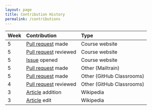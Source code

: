 ```yaml
---
layout: page
title: Contribution History
permalink: /contributions
---
```


| Week        | Contribution           | Type  |
| ------------- |:-------------|:-----|
| 5 |[Pull request](https://github.com/joannakl/cs480_s18/pull/86) made| Course website |
| 5 |[Pull request](https://github.com/joannakl/cs480_s18/pull/84) reviewed| Course website |
| 5 |[Issue](https://github.com/joannakl/cs480_s18/issues/77) opened| Course website |
| 5 |[Pull request](https://github.com/Mailtrain-org/mailtrain/pull/377) made| Other (Mailtrain) |
| 5 |[Pull request](https://github.com/education/classroom/pull/1283) made| Other (GitHub Classrooms)|
| 4 |[Pull request](https://github.com/education/classroom/pull/1245) reviewed| Other (GitHub Classrooms)|
| 3 |[Article](https://en.wikipedia.org/w/index.php?title=Nanyang_Girls%27_High_School&diff=prev&oldid=824898512) addition| Wikipedia|
| 3 |[Article](https://en.wikipedia.org/w/index.php?title=Singlish&diff=prev&oldid=824899315) edit| Wikipedia|